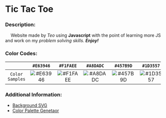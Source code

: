 # Tic Tac Toe

### Description:

&emsp; Website made by *Teo* using **Javascript** with the point of learning more JS and work on my *problem solving skills*. ***Enjoy!***

### Color Codes:

|       | `#E63946` | `#F1FAEE` | `#A8DADC` | `#457B9D` | `#1D3557` |
| :---: | :-------: | :-------: | :-------: | :-------: | :-------: |
|   `Color Samples`   |   ![#E63946](https://via.placeholder.com/50/E63946/000000?text=+)   |   ![#F1FAEE](https://via.placeholder.com/50/F1FAEE/000000?text=+)   |   ![#A8DADC](https://via.placeholder.com/50/A8DADC/000000?text=+)   |   ![#457B9D](https://via.placeholder.com/50/457B9D/000000?text=+)   |   ![#1D3557](https://via.placeholder.com/50/1D3557/000000?text=+)   |

### Additional Information:

- [Background SVG](https://superdesigner.co/tools)
- [Color Palette Genetaor](https://coolors.co/palette/e63946-f1faee-a8dadc-457b9d-1d3557)